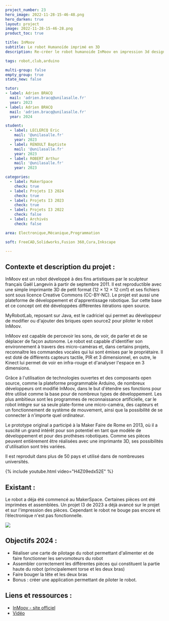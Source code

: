 ```yaml
---
project_number: 23
hero_image: 2022-11-28-15-46-48.png
hero_darken: true
layout: project
image: 2022-11-28-15-46-28.png
product_toc: true

title: InMoov
subtitle: Le robot Humanoïde imprimé en 3D
description: Re-créer le robot humanoide InMoov en impression 3d designé par Gaëlle Langevin, sculpteur français.

tags: robot,club,arduino

multi-group: false
empty_group: true
state_new: false

tutor:
- label: Adrien BRACQ
  mail: 'adrien.bracq@unilasalle.fr'
  year: 2023
- label: Adrien BRACQ
  mail: 'adrien.bracq@unilasalle.fr'
  year: 2024

student:
  - label: LECLERCQ Eric 
    mail: '@unilasalle.fr'
    year: 2023
  - label: RENOULT Baptiste 
    mail: '@unilasalle.fr'
    year: 2023
  - label: ROBERT Arthur 
    mail: '@unilasalle.fr'
    year: 2023

categories:
  - label: MakerSpace
    check: true
  - label: Projets I3 2024
    check: true
  - label: Projets I3 2023
    check: true
  - label: Projets I3 2022
    check: false
  - label: Archivés
    check: false

area: Electronique,Mécanique,Programmation

soft: FreeCAD,Solidworks,Fusion 360,Cura,Inkscape

---
```


## Contexte et description du projet :

InMoov est un robot développé à des fins artistiques par le sculpteur français Gaël Langevin à partir de septembre 2011. Il est reproductible avec une simple imprimante 3D de petit format (12 × 12 × 12 cm1) et ses fichiers sont sous licence Creative Commons (CC-BY-NC). Le projet est aussi une plateforme de développement et d'apprentissage robotique. Sur cette base et ce concept ont été développées différentes itérations open source.

MyRobotLab, reposant sur Java, est le cadriciel qui permet au développeur de modifier ou d'ajouter des briques open source2 pour piloter le robot InMoov.

InMoov est capable de percevoir les sons, de voir, de parler et de se déplacer de façon autonome. Le robot est capable d'identifier son environnement à travers des micro-caméras et, dans certains projets, reconnaître les commandes vocales qui lui sont émises par le propriétaire. Il est doté de différents capteurs tactile, PIR et 3 dimensionnel, en outre, le Kinect lui permet de voir en infra-rouge et d'analyser l'espace en 3 dimensions.

Grâce à l'utilisation de technologies ouvertes et des composants open source, comme la plateforme programmable Arduino, de nombreux développeurs ont modifié InMoov, dans le but d'étendre ses fonctions pour être utilisé comme la base pour de nombreux types de développement. Les plus ambitieux sont les programmes de reconnaissance artificielle, car le robot intègre sur sa seule plate-forme une micro-caméra, des capteurs et un fonctionnement de système de mouvement, ainsi que la possibilité de se connecter à n'importe quel ordinateur.

Le prototype original a participé à la Maker Faire de Rome en 2013, où il a suscité un grand intérêt pour son potentiel en tant que modèle de développement et pour des prothèses robotiques. Comme ses pièces peuvent entièrement être réalisées avec une imprimante 3D, ses possibilités d'utilisation sont très variées.

Il est reproduit dans plus de 50 pays et utilisé dans de nombreuses universités.

{% include youtube.html video="H4Z09edx52E" %}

## Existant :

Le robot a déja été commencé au MakerSpace. Certaines pièces ont été imprimées et assemblées. Un projet I3 de 2023 a déjà avancé sur le projet et sur l'impression des pièces. Cependant le robot ne bouge pas encore et l’électronique n'est pas fonctionnelle. 

![](2022-11-28-15-53-21.png)

## Objectifs 2024 :

- Réaliser une carte de pilotage du robot permettant d'alimenter et de faire fonctionner les servomoteurs du robot
- Assembler correctement les différentes pièces qui constituent la partie haute du robot (principalement torse et les deux bras)
- Faire bouger la tête et les deux bras
- Bonus : créer une application permettant de piloter le robot.

## Liens et ressources :

- [InMoov - site officiel](https://inmoov.fr)
- [Vidéo](www.youtube.com/watch?v=H4Z09edx52E)